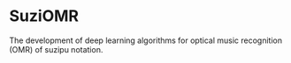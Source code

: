 # SuziOMR
The development of deep learning algorithms for optical music recognition (OMR) of suzipu notation.

